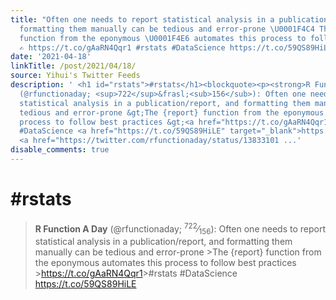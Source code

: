 ```yaml
---
title: "Often one needs to report statistical analysis in a publication/report, and
  formatting them manually can be tedious and error-prone \U0001F4C4 The {report}
  function from the eponymous \U0001F4E6 automates this process to follow best practices
  ✍️ https://t.co/gAaRN4Qqr1 #rstats #DataScience https://t.co/59QS89HiLE"
date: '2021-04-18'
linkTitle: /post/2021/04/18/
source: Yihui's Twitter Feeds
description: ' <h1 id="rstats">#rstats</h1><blockquote><p><strong>R Function A Day</strong>
  (@rfunctionaday; <sup>722</sup>&frasl;<sub>156</sub>): Often one needs to report
  statistical analysis in a publication/report, and formatting them manually can be
  tedious and error-prone &gt;The {report} function from the eponymous automates this
  process to follow best practices &gt;<a href="https://t.co/gAaRN4Qqr1" target="_blank">https://t.co/gAaRN4Qqr1</a>&gt;#rstats
  #DataScience <a href="https://t.co/59QS89HiLE" target="_blank">https://t.co/59QS89HiLE</a>
  <a href="https://twitter.com/rfunctionaday/status/13833101 ...'
disable_comments: true
---
```

 <h1 id="rstats">#rstats</h1><blockquote><p><strong>R Function A Day</strong> (@rfunctionaday; <sup>722</sup>&frasl;<sub>156</sub>): Often one needs to report statistical analysis in a publication/report, and formatting them manually can be tedious and error-prone &gt;The {report} function from the eponymous automates this process to follow best practices &gt;<a href="https://t.co/gAaRN4Qqr1" target="_blank">https://t.co/gAaRN4Qqr1</a>&gt;#rstats #DataScience <a href="https://t.co/59QS89HiLE" target="_blank">https://t.co/59QS89HiLE</a> <a href="https://twitter.com/rfunctionaday/status/13833101 ...